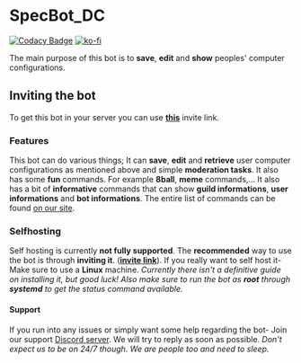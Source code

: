 # SpecBot_DC
[![Codacy Badge](https://api.codacy.com/project/badge/Grade/d4a94c9336b1439289233001c109001a)](https://app.codacy.com/app/JaxTheWolf/SpecBot_DC?utm_source=github.com&utm_medium=referral&utm_content=JaxTheWolf/SpecBot_DC&utm_campaign=Badge_Grade_Dashboard)
[![ko-fi](https://www.ko-fi.com/img/donate_sm.png)](https://ko-fi.com/R5R1ON5V)

The main purpose of this bot is to __save__, __edit__ and __show__ peoples' computer configurations.

## Inviting the bot
To get this bot in your server you can use [__this__](https://discordapp.com/api/oauth2/authorize?client_id=550391627961860098&permissions=53603398&scope=bot) invite link.

### Features
This bot can do various things; It can __save__, __edit__ and __retrieve__ user computer configurations as mentioned above and simple __moderation tasks__. It also has some __fun__ commands. For example __8ball__, __meme__ commands,... It also has a bit of __informative__ commands that can show __guild informations__, __user informations__ and __bot informations__. The entire list of commands can be found [on our site](https://jaxthewolf.github.io/SpecBot_DC/).

### Selfhosting
Self hosting is currently __not fully supported__. The __recommended__ way to use the bot is through __inviting it__. ([__invite link__](https://discordapp.com/api/oauth2/authorize?client_id=550391627961860098&permissions=53603398&scope=bot)). If you really want to self host it- Make sure to use a __Linux__ machine. _Currently there isn't a definitive guide on installing it, but good luck! Also make sure to run the bot as __root__ through __systemd__ to get the status command available._

#### Support
If you run into any issues or simply want some help regarding the bot- Join our support [Discord server]( https://discord.gg/uWDYDam). We will try to reply as soon as possible. _Don't expect us to be on 24/7 though. We are people too and need to sleep._
